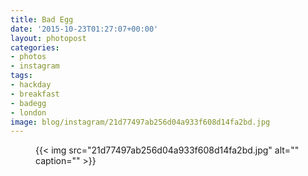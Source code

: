 ```yaml
---
title: Bad Egg
date: '2015-10-23T01:27:07+00:00'
layout: photopost
categories:
- photos
- instagram
tags:
- hackday
- breakfast
- badegg
- london
image: blog/instagram/21d77497ab256d04a933f608d14fa2bd.jpg
---
```


<figure class="photo photo--square">
  {{< img src="21d77497ab256d04a933f608d14fa2bd.jpg" alt="" caption="" >}}

</figure>



